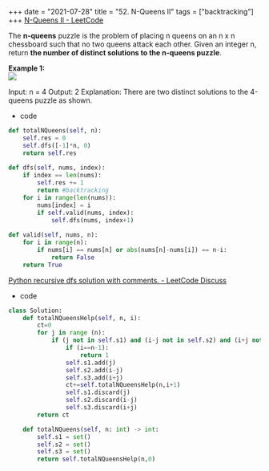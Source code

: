 
+++
date = "2021-07-28"
title = "52. N-Queens II"
tags = ["backtracking"]
+++
[N-Queens II - LeetCode](https://leetcode.com/problems/n-queens-ii/)

The **n-queens** puzzle is the problem of placing n queens on an n x n chessboard such that no two queens attack each other.
Given an integer n, return __the number of distinct solutions to the **n-queens puzzle**__.
 
**Example 1:**  
![](https://assets.leetcode.com/uploads/2020/11/13/queens.jpg)

Input: n = 4 Output: 2 Explanation: There are two distinct solutions to the 4-queens puzzle as shown.

- code
```py
def totalNQueens(self, n):
    self.res = 0
    self.dfs([-1]*n, 0)
    return self.res
    
def dfs(self, nums, index):
    if index == len(nums):
        self.res += 1
        return #backtracking
    for i in range(len(nums)):
        nums[index] = i
        if self.valid(nums, index):
            self.dfs(nums, index+1)
    
def valid(self, nums, n):
    for i in range(n):
        if nums[i] == nums[n] or abs(nums[n]-nums[i]) == n-i:
            return False
    return True
```
[Python recursive dfs solution with comments. - LeetCode Discuss](https://leetcode.com/problems/n-queens/discuss/19971/Python-recursive-dfs-solution-with-comments)
- code
```py
class Solution:
    def totalNQueensHelp(self, n, i):
        ct=0
        for j in range (n):
            if (j not in self.s1) and (i-j not in self.s2) and (i+j not in self.s3):
                if (i==n-1):
                    return 1
                self.s1.add(j)
                self.s2.add(i-j)
                self.s3.add(i+j)
                ct+=self.totalNQueensHelp(n,i+1)
                self.s1.discard(j)
                self.s2.discard(i-j)
                self.s3.discard(i+j)
        return ct

    def totalNQueens(self, n: int) -> int:
        self.s1 = set()
        self.s2 = set()
        self.s3 = set()
        return self.totalNQueensHelp(n,0)

```
